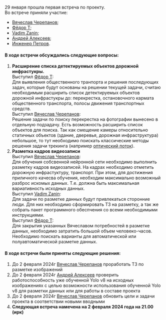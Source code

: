 29 января прошла первая встреча по проекту.<br>
Во встрече приняли участие:
 - [Вячеслав Черепанов](https://t.me/CheV1989);
 - [Фёдор Т](https://t.me/feodor_sinoptik);
 - [Vadim Zanin](https://t.me/VadimZanin);
 - [Андрей Алексеев](https://t.me/solmir505);
 - [Инженер Петров](https://t.me/petrov_roman_andreevich).

#### В ходе встречи обсуждались следующие вопросы:
1) <b>Расширение списка детектируемых объектов дорожной инфрастукры.</b><br>
Выcтупил [Фёдор Т](https://t.me/feodor_sinoptik):<br>
Для выявления общественного транпорта и решения последующих задач, которые будут основаны на решении текущей задачи, считаю необходимым расширить список детектируемых объектов дорожной инфрастукры до: перекрестка, остановочного кармата общественного транспорта, полосы движения транспортных средств.<br>
Выcтупил [Вячеслав Черепанов](https://t.me/CheV1989):<br>
Решение задачи по поиску перекрестка на фотографии вынесено в отдельную подзадачу. Есть возможность расширить список объектов для поиска. Так как смещение камеры относительно статичных объектов (здание, дверевья, дорожная инфраструктура) небольшое, то тут необходимо поискать классические методы решения задачи трекинга (например [оптический поток](https://ru.wikipedia.org/wiki/Оптический_поток)).
2) <b>Разметка кадров видеозаписи</b><br>
Выcтупил [Вячеслав Черепанов](https://t.me/CheV1989):<br>
Для обучения собсвенной нейронной сети необходимо выполнить разметку кадров видеозаписей. На кадрах необходимо отметить дорожную инфрастуктуру, транспорт. При этом, для достижения приличного качесва обучения, необходим максимально возможный разброс искомых данных. Т.е. должна быть максимальная вариативность исходных данных.<br>
Выcтупил [Vadim Zanin](https://t.me/VadimZanin):<br>
Для задачи по разметке данных будут привлекаться сторонние люди. Для них необходимо сформировать ТЗ на разметку, а так же собрать пакет программного обеспчения со всеми необходимыми инструкциями.<br>
Выcтупил [Фёдор Т](https://t.me/feodor_sinoptik):<br>
Для закрытия указанных Вячеславом потребностей в разметке данных, необходимо затратить большой объем человеко-часов. Необходимо поискать варианты для автоматической или полуавтоматической разметке данных.

#### В ходе встречи были приняты следующие решения:
1) До 2 февраля 2024г [Вячеслав Черепанов](https://t.me/CheV1989) проработать ТЗ по разметке изображений
2) До 2 февраля 2024г [Андрей Алексеев](https://t.me/solmir505) проверить работоспособность уже обученной Yolo v8 на исходных изображениях с целью возможности использования обученной Yolo v8 для разметки данных или для работы в составе проекта 
3) До 2 февраля 2024г [Вячеслав Черепанов](https://t.me/CheV1989) обновить цели и задачи проекта в соответствии новыми вводными 
4) <b>Следующая встреча намечена на 2 февраля 2024 года на 21.00 (ирк)</b>


 

